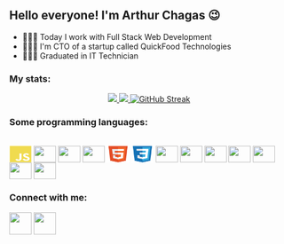 ## Hello everyone! I'm Arthur Chagas 😉

- 👨🏻‍💻 Today I work with Full Stack Web Development
- 👨🏻‍💼 I'm CTO of a startup called QuickFood Technologies
- 👨🏻‍🎓 Graduated in IT Technician

<h3 align="left">My stats:</h3>

<div align="center">
  <a href="https://github.com/ArthurChagas0103">
  <img height="180em" src="https://github-readme-stats.vercel.app/api?username=ArthurChagas0103&show_icons=true&count_private=true&theme=prussian&hide_border=true"/>
  <img height="180em" src="https://github-readme-stats.vercel.app/api/top-langs/?username=ArthurChagas0103&layout=compact&theme=prussian&hide_border=true"/>
  <img src="https://github-readme-streak-stats.herokuapp.com?user=ArthurChagas0103&theme=prussian&hide_border=true&border_radius=10&locale=pt_BR&mode=weekly&exclude_days=Mon" alt="GitHub Streak" /></a>
</div>

<h3 align="left">Some programming languages:</h3>

<div style="display: inline_block"><br>
  <img align="center" alt="" height="30" width="40" src="https://raw.githubusercontent.com/devicons/devicon/master/icons/javascript/javascript-plain.svg">
  <img align="center" alt="" height="30" width="40" src="https://cdn.jsdelivr.net/gh/devicons/devicon/icons/typescript/typescript-plain.svg">
  <img align="center" alt="" height="30" width="40" src="https://cdn.jsdelivr.net/gh/devicons/devicon/icons/react/react-original.svg">
  <img align="center" alt="" height="30" width="40" src="https://cdn.jsdelivr.net/gh/devicons/devicon/icons/nodejs/nodejs-original-wordmark.svg">
  <img align="center" alt="" height="30" width="40" src="https://raw.githubusercontent.com/devicons/devicon/master/icons/html5/html5-original.svg">
  <img align="center" alt="" height="30" width="40" src="https://raw.githubusercontent.com/devicons/devicon/master/icons/css3/css3-original.svg">
  <img align="center" alt="" height="30" width="40" src="https://cdn.jsdelivr.net/gh/devicons/devicon/icons/kotlin/kotlin-original.svg">
  <img align="center" alt="" height="30" width="40" src="https://cdn.jsdelivr.net/gh/devicons/devicon/icons/swift/swift-original.svg">
  <img align="center" alt="" height="30" width="40" src="https://cdn.jsdelivr.net/gh/devicons/devicon/icons/php/php-original.svg">
  <img align="center" alt="" height="30" width="40" src="https://cdn.jsdelivr.net/gh/devicons/devicon/icons/mysql/mysql-original.svg">  
  <img align="center" alt="" height="30" width="40" src="https://cdn.jsdelivr.net/gh/devicons/devicon/icons/mongodb/mongodb-plain-wordmark.svg"> 
  <img align="center" alt="" height="30" width="40" src="https://cdn.jsdelivr.net/gh/devicons/devicon/icons/vuejs/vuejs-original.svg"> 
  <img align="center" alt="" height="30" width="40" src="https://cdn.jsdelivr.net/gh/devicons/devicon/icons/csharp/csharp-original.svg">
</div>

<h3 align="left">Connect with me:</h3>
<p align="left">
<a href="https://www.linkedin.com/in/arthur-chagas-ti/" target="_blank"><img align="center" src="https://upload.wikimedia.org/wikipedia/commons/thumb/f/f8/LinkedIn_icon_circle.svg/1200px-LinkedIn_icon_circle.svg.png" alt="" height="40" width="40" /></a>
<a href="https://www.instagram.com/arthur_gomes_chagas/" target="_blank"><img align="center" src="https://upload.wikimedia.org/wikipedia/commons/thumb/9/96/Instagram.svg/2048px-Instagram.svg.png" alt="" height="40" width="40"/></a>
</p>
